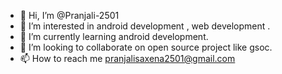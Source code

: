 - 👋 Hi, I’m @Pranjali-2501
- 👀 I’m interested in android development , web development .
- 🌱 I’m currently learning android development.
- 💞️ I’m looking to collaborate on open source project like gsoc.
- 📫 How to reach me pranjalisaxena2501@gmail.com

<!---
Pranjali-2501/Pranjali-2501 is a ✨ special ✨ repository because its `README.md` (this file) appears on your GitHub profile.
You can click the Preview link to take a look at your changes.
--->
